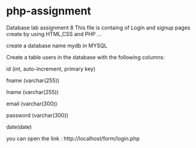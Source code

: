 # php-assignment
Database lab assignment 8
This file is containg of Login and signup pages create by using HTML,CSS and PHP ...

create a database name mydb in MYSQL

Create a table users in the database with the following columns:

id (int, auto-increment, primary key)

fname (varchar(255))

lname (varchar(255))

email (varchar(300))

password (varchar(300))

date(date)

you can open the link : http://localhost/form/login.php
